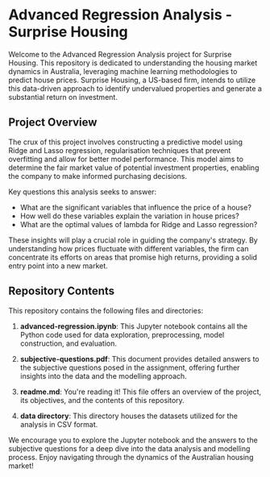 # Advanced Regression Analysis - Surprise Housing

Welcome to the Advanced Regression Analysis project for Surprise Housing. This repository is dedicated to understanding
the housing market dynamics in Australia, leveraging machine learning methodologies to predict house prices. Surprise
Housing, a US-based firm, intends to utilize this data-driven approach to identify undervalued properties and generate a
substantial return on investment.

## Project Overview

The crux of this project involves constructing a predictive model using Ridge and Lasso regression, regularisation
techniques that prevent overfitting and allow for better model performance. This model aims to determine the fair market
value of potential investment properties, enabling the company to make informed purchasing decisions.

Key questions this analysis seeks to answer:

- What are the significant variables that influence the price of a house?
- How well do these variables explain the variation in house prices?
- What are the optimal values of lambda for Ridge and Lasso regression?

These insights will play a crucial role in guiding the company's strategy. By understanding how prices fluctuate with
different variables, the firm can concentrate its efforts on areas that promise high returns, providing a solid entry
point into a new market.

## Repository Contents

This repository contains the following files and directories:

1. **advanced-regression.ipynb**: This Jupyter notebook contains all the Python code used for data exploration,
   preprocessing, model construction, and evaluation.

2. **subjective-questions.pdf**: This document provides detailed answers to the subjective questions posed in the
   assignment, offering further insights into the data and the modelling approach.

3. **readme.md**: You're reading it! This file offers an overview of the project, its objectives, and the contents of
   this repository.

4. **data directory**: This directory houses the datasets utilized for the analysis in CSV format.

We encourage you to explore the Jupyter notebook and the answers to the subjective questions for a deep dive into the
data analysis and modelling process. Enjoy navigating through the dynamics of the Australian housing market!
